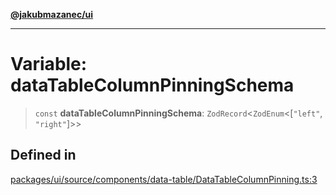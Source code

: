 [**@jakubmazanec/ui**](../README.md)

---

# Variable: dataTableColumnPinningSchema

> `const` **dataTableColumnPinningSchema**: `ZodRecord`\<`ZodEnum`\<[`"left"`, `"right"`]\>\>

## Defined in

[packages/ui/source/components/data-table/DataTableColumnPinning.ts:3](https://github.com/jakubmazanec/tools/blob/4bb343d3736e4f9f11a014de3241c6054262151e/packages/ui/source/components/data-table/DataTableColumnPinning.ts#L3)
